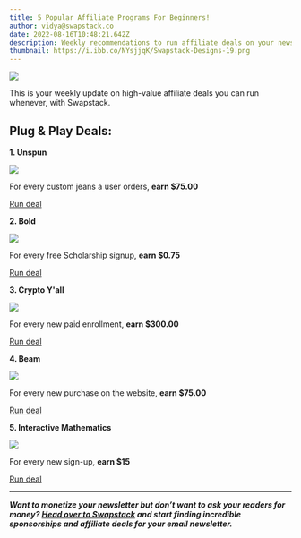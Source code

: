 ```yaml
---
title: 5 Popular Affiliate Programs For Beginners!
author: vidya@swapstack.co
date: 2022-08-16T10:48:21.642Z
description: Weekly recommendations to run affiliate deals on your newsletter.
thumbnail: https://i.ibb.co/NYsjjqK/Swapstack-Designs-19.png
---
```

![](https://i.ibb.co/NYsjjqK/Swapstack-Designs-19.png)

This is your weekly update on high-value affiliate deals you can run whenever, with Swapstack.

## Plug & Play Deals:

**1. Unspun**

![](https://i.ibb.co/n0Bkx0d/Logo-files-2022-03-1.png)

For every custom jeans a user orders, **earn $75.00**

[Run deal](https://app.swapstack.co/dashboard-newsletters/plug-and-play)



**2. Bold**

![](https://i.ibb.co/0BBhvtv/download-1.png)

For every free Scholarship signup, **earn $0.75**

[Run deal](https://app.swapstack.co/dashboard-newsletters/plug-and-play)



**3. Crypto Y'all**

![](https://i.ibb.co/NYyW26k/unnamed-2.png)

For every new paid enrollment, **earn $300.00**

[Run deal](https://app.swapstack.co/dashboard-newsletters/plug-and-play)



**4. Beam**

![](https://i.ibb.co/QcnKSrT/Copy-of-Copy-of-Copy-of-Maria-Beam-30.jpg)

For every new purchase on the website, **earn $75.00**

[Run deal](https://app.swapstack.co/dashboard-newsletters/plug-and-play)



**5. Interactive Mathematics**

![](https://i.ibb.co/ySGg2RV/Int-Math-logo-small.png)

For every new sign-up, **earn $15**

[Run deal](https://app.swapstack.co/dashboard-newsletters/plug-and-play)



- - -

***Want to monetize your newsletter but don’t want to ask your readers for money? [Head over to Swapstack](https://swapstack.co/) and start finding incredible sponsorships and affiliate deals for your email newsletter.***
